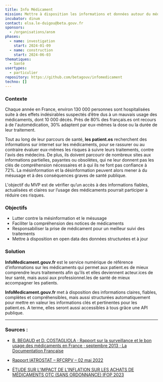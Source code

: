 ```yaml
---
title: Info Médicament
mission: Mettre à disposition les informations et données autour du médicament aux patients et aux professionnels de santé afin de favoriser un meilleur usage des médicaments
incubator: dinum
contact: elsa.le-duigou@beta.gouv.fr
sponsors:
  - /organisations/ansm
phases:
  - name: investigation
    start: 2024-01-09
  - name: construction
    start: 2024-06-03
thematiques:
  - Santé
usertypes:
  - particulier
repository: https://github.com/betagouv/infomedicament
techno: []
---
```

### Contexte 

Chaque année en France, environ 130 000 personnes sont hospitalisées suite à des effets indésirables suspectés d’être dus à un mauvais usage des médicaments, dont 10 000 décès. Près de 80% des français.es ont recours à de l'automédication, 30% adaptent par eux-mêmes la dose ou la durée de leur traitement.
 
Tout au long de leur parcours de santé, **les patient.es** recherchent des informations sur internet sur les médicaments, pour se rassurer ou au contraire évaluer eux-mêmes les risques à suivre leurs traitements, contre l'avis des médecins. De plus, ils doivent parcourir de nombreux sites aux informations partielles, payantes ou obsolètes, qui ne leur donnent pas les clés de compréhension nécessaires et à qui ils ne font pas confiance à 72%. La mésinformation et la désinformation peuvent alors mener à du mésusage et à des conséquences graves de santé publique.


L'objectif du MVP est de vérifier qu’un accès à des informations fiables, actualisées et claires sur l’usage des médicaments pourrait participer à réduire ces risques.
  

### Objectifs 

* Lutter contre la mésinformation et le mésusage
* Faciliter la compréhension des notices de médicaments 
* Responsabiliser la prise de médicament pour un meilleur suivi des traitements
* Mettre à disposition en open data des données structurées et à jour 

 
### Solution

**InfoMedicament.gouv.fr** est le service numérique de référence d’informations sur les médicaments qui permet aux patient.es de mieux comprendre leurs traitements afin qu’ils et elles deviennent acteur.ices de leur santé, mais aussi aux professionnel.les de santé de mieux accompagner les patients.

**InfoMedicament.gouv.fr** met à disposition des informations claires, fiables, complètes et compréhensibles, mais aussi structurées automatiquement pour mettre en valeur les informations clés et pertinentes pour les patient.es. A terme, elles seront aussi accessibles à tous grâce une API publique.


 
---





### Sources : 

* [B. BEGAUD et D. COSTAGLIOLA ; Rapport sur la surveillance et le bon usage des médicaments en France ; septembre
2013 ; La Documentation Française](https://sante.gouv.fr/IMG/pdf/Rapport_Begaud_Costagliola.pdf)

* [Rapport IATROSTAT – RFCRPV – 02 mai 2022](https://www.rfcrpv.fr/wp-content/uploads/2022/05/rapport-IATROSTAT-version-defintiive-02-mai-2022.pdf)

* [ÉTUDE SUR L’IMPACT DE L’INFLATION SUR LES ACHATS
DE MÉDICAMENTS OTC (SANS ORDONNANCE) IFOP 2023](https://www.ifop.com/wp-content/uploads/2023/05/119931-Resultats.pdf)
